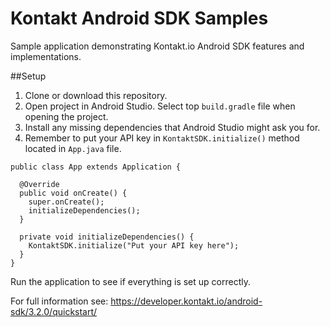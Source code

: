 Kontakt Android SDK Samples
===============================

Sample application demonstrating Kontakt.io Android SDK features and implementations.

##Setup

1. Clone or download this repository.
2. Open project in Android Studio. Select top `build.gradle` file when opening the project.
3. Install any missing dependencies that Android Studio might ask you for.
4. Remember to put your API key in `KontaktSDK.initialize()` method located in `App.java` file.
```
public class App extends Application {

  @Override
  public void onCreate() {
    super.onCreate();
    initializeDependencies();
  }

  private void initializeDependencies() {
    KontaktSDK.initialize("Put your API key here");
  }
}
```

Run the application to see if everything is set up correctly.

For full information see: https://developer.kontakt.io/android-sdk/3.2.0/quickstart/


